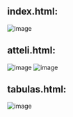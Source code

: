 ## index.html:
![image](https://github.com/ElinaKraine/HTMLsaitesAtteliUnTabulas/assets/129928522/4121d6cc-42d5-4dd4-99b8-2c896f929e51)

## atteli.html:
![image](https://github.com/ElinaKraine/HTMLsaitesAtteliUnTabulas/assets/129928522/c8a8dbf1-11db-49bc-bdfb-a2e1d5783f4d)
![image](https://github.com/ElinaKraine/HTMLsaitesAtteliUnTabulas/assets/129928522/8700aada-f3ba-44a0-90f2-bb8815ecd5e2)

## tabulas.html:
![image](https://github.com/ElinaKraine/HTMLsaitesAtteliUnTabulas/assets/129928522/fbb909ed-abc2-40f8-820b-635c0a0728a3)
